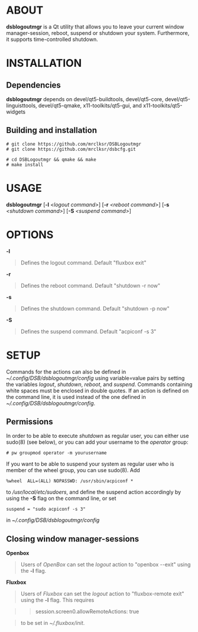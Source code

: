 
# ABOUT

**dsblogoutmgr**
is a Qt utility that allows you to leave your current window manager-session,
reboot, suspend or shutdown your system. Furthermore, it supports
time-controlled shutdown.

# INSTALLATION

## Dependencies

**dsblogoutmgr**
depends on devel/qt5-buildtools, devel/qt5-core, devel/qt5-linguisttools,
devel/qt5-qmake, x11-toolkits/qt5-gui, and x11-toolkits/qt5-widgets

## Building and installation

	# git clone https://github.com/mrclksr/DSBLogoutmgr
	# git clone https://github.com/mrclksr/dsbcfg.git
	
	# cd DSBLogoutmgr && qmake && make
	# make install

# USAGE

**dsblogoutmgr**
\[**-l** *&lt;logout command&gt;*]
\[**-r** *&lt;reboot command&gt;*]
\[**-s** *&lt;shutdown command&gt;*]
\[**-S** *&lt;suspend command&gt;*]

# OPTIONS

**-l**

> Defines the logout command. Default
> "fluxbox exit"

**-r**

> Defines the reboot command. Default
> "shutdown -r now"

**-s**

> Defines the shutdown command. Default
> "shutdown -p now"

**-S**

> Defines the suspend command. Default
> "acpiconf -s 3"

# SETUP

Commands for the actions can also be defined in
*~/.config/DSB/dsblogoutmgr/config*
using variable=value pairs by setting the variables
*logout*, *shutdown*, *reboot*,
and
*suspend*.
Commands containing white spaces must be enclosed in double
quotes. If an action is defined on the command line, it is used instead
of the one defined in
*~/.config/DSB/dsblogoutmgr/config*.

## Permissions

In order to be able to execute
*shutdown*
as regular user, you can either use
sudo(8) (see below), or you can add your username to the
*operator*
group:

	# pw groupmod operator -m yourusername

If you want to be able to suspend your system as
regular user who is member of the wheel group, you can use
sudo(8).
Add

	%wheel  ALL=(ALL) NOPASSWD: /usr/sbin/acpiconf *

to
*/usr/local/etc/sudoers*,
and define the suspend action accordingly by using
the
**-S**
flag on the command line, or set

	suspend = "sudo acpiconf -s 3"

in
*~/.config/DSB/dsblogoutmgr/config*

## Closing window manager-sessions

**Openbox**

> Users of
> *OpenBox*
> can set the
> *logout*
> action to
> "openbox --exit"
> using the
> **-l**
> flag.

**Fluxbox**

> Users of
> *Fluxbox*
> can set the
> *logout*
> action to
> "fluxbox-remote exit"
> using the
> **-l**
> flag. This requires

> > session.screen0.allowRemoteActions: true

> to be set in
> *~/.fluxbox/init*.


